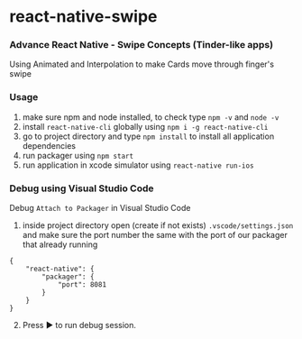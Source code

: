 # react-native-swipe
### Advance React Native - Swipe Concepts (Tinder-like apps)
Using Animated and Interpolation to make Cards move through finger's swipe

### Usage
1.	make sure npm and node installed, to check type `npm -v` and `node -v`
2.  install `react-native-cli` globally using `npm i -g react-native-cli`
3.  go to project directory and type `npm install` to install all application dependencies
4.  run packager using `npm start` 
5.  run application in xcode simulator using `react-native run-ios`


### Debug using Visual Studio Code
Debug `Attach to Packager` in Visual Studio Code

1.	inside project directory open (create if not exists) `.vscode/settings.json` and make sure the port number the same with the port of our packager that already running
```
{
    "react-native": {
        "packager": {
            "port": 8081
        }
    }
}
```
2. Press :arrow_forward: to run debug session.
